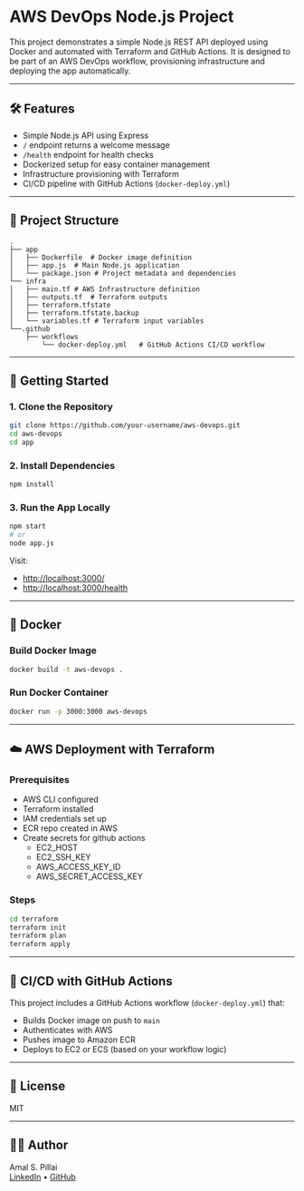 # AWS DevOps Node.js Project

This project demonstrates a simple Node.js REST API deployed using Docker and automated with Terraform and GitHub Actions. It is designed to be part of an AWS DevOps workflow, provisioning infrastructure and deploying the app automatically.

---

## 🛠 Features

- Simple Node.js API using Express
- `/` endpoint returns a welcome message
- `/health` endpoint for health checks
- Dockerized setup for easy container management
- Infrastructure provisioning with Terraform
- CI/CD pipeline with GitHub Actions (`docker-deploy.yml`)

---

## 📁 Project Structure

```
.
├── app
│   ├── Dockerfile  # Docker image definition
│   ├── app.js  # Main Node.js application
│   └── package.json # Project metadata and dependencies
└── infra
│   ├── main.tf # AWS Infrastructure definition
│   ├── outputs.tf  # Terraform outputs 
│   ├── terraform.tfstate
│   ├── terraform.tfstate.backup
│   └── variables.tf # Terraform input variables
└──.github
    ├── workflows
        └── docker-deploy.yml   # GitHub Actions CI/CD workflow
```

---

## 🚀 Getting Started

### 1. Clone the Repository

```bash
git clone https://github.com/your-username/aws-devops.git
cd aws-devops
cd app
```

### 2. Install Dependencies

```bash
npm install
```

### 3. Run the App Locally

```bash
npm start
# or
node app.js
```

Visit:  
- [http://localhost:3000/](http://localhost:3000/)  
- [http://localhost:3000/health](http://localhost:3000/health)

---

## 🐳 Docker

### Build Docker Image

```bash
docker build -t aws-devops .
```

### Run Docker Container

```bash
docker run -p 3000:3000 aws-devops
```

---

## ☁️ AWS Deployment with Terraform

### Prerequisites

- AWS CLI configured
- Terraform installed
- IAM credentials set up
- ECR repo created in AWS
- Create secrets for github actions
    * EC2_HOST
    * EC2_SSH_KEY
    * AWS_ACCESS_KEY_ID
    * AWS_SECRET_ACCESS_KEY

### Steps

```bash
cd terraform
terraform init
terraform plan
terraform apply
```

---

## 🔄 CI/CD with GitHub Actions

This project includes a GitHub Actions workflow (`docker-deploy.yml`) that:

- Builds Docker image on push to `main`
- Authenticates with AWS
- Pushes image to Amazon ECR
- Deploys to EC2 or ECS (based on your workflow logic)

---

## 📄 License

MIT

---

## 🙋‍♂️ Author

Amal S. Pillai  
[LinkedIn](inkedin.com/in/amal-s-pillai-36344a230/) • [GitHub](https://github.com/amalspillai02)